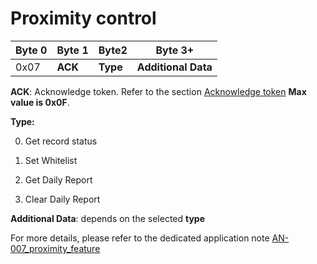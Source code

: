 # Proximity control

|  Byte 0 |  Byte 1  |  Byte2    |  Byte 3+             |
|---------|----------|-----------|----------------------|
|  0x07   |  **ACK** |  **Type** |  **Additional Data** |

 **ACK**: Acknowledge token. Refer to the section [Acknowledge token](/downlink-messages/ack-token/readme.md) **Max value is 0x0F**.

**Type:**

0. Get record status

1. Set Whitelist

2. Get Daily Report

3. Clear Daily Report

 **Additional Data**: depends on the selected **type**

 For more details, please refer to the dedicated application note [AN-007_proximity_feature](https://actilitysa.sharepoint.com/:f:/t/aby/EgbhcfgQ-bZPrkYbQ7isqYYBPZkOHvKjhwmED46IDtiimA?e=m0AYsd)
